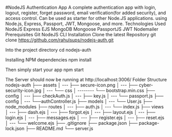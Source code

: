 #NodeJS Authentication App
A complete authentication app with login, logout, register, forget password, email verification(for added security), and access control. Can be used as starter for other Node.JS applications. using Node.js, Express, Passport, JWT, Mongoose, and more.
Technologies Used
NodeJS
Express
EJS
MongoDB
Mongoose
PassportJS
JWT
Nodemailer
Prerequisites
Git
NodeJS
CLI
Installation
Clone the latest Repository
git clone https://github.com/rahulsups/nodejs-auth.git

Into the project directory
cd nodejs-auth

Installing NPM dependencies
npm install

Then simply start your app
npm start

The Server should now be running at http://localhost:3006/
Folder Structure
nodejs-auth
├── assets
│ --- ├── secure-icon.png
│ --- ├── cyber-security-icon.jpg
│ --- └── css
│ -------- └── bootstrap.min.css
├── config
│ --- ├── checkAuth.js
│ --- ├── key.js
│ --- └── passport.js
├── config
│ --- └──authController.js ├── models
│ --- └── User.js
├── node_modules
├── routes
│ --- ├── auth.js
│ --- └── index.js
├── views
│ --- ├── dash.ejs
│ --- ├── forgot.ejs
│ --- ├── layout.ejs
│ --- ├── login.ejs
│ --- ├── messages.ejs
│ --- ├── register.ejs
│ --- ├── reset.ejs
│ --- └── welcome.ejs
├── .gitignore
├── package.json
├── package-lock.json
├── README.md
└── server.js
